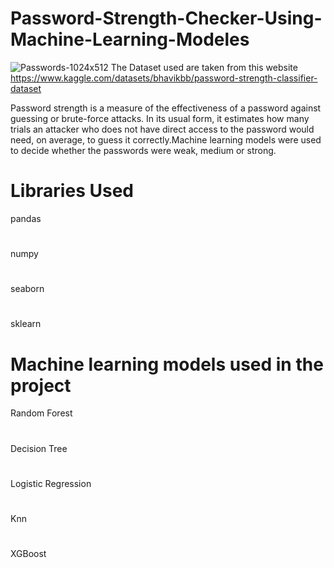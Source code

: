 # Password-Strength-Checker-Using-Machine-Learning-Modeles

![Passwords-1024x512](https://user-images.githubusercontent.com/99261355/235495506-cbdf8a8b-bbcb-4d21-9e15-deeaa6938b30.png)
The Dataset used are taken from this website https://www.kaggle.com/datasets/bhavikbb/password-strength-classifier-dataset

Password strength is a measure of the effectiveness of a password against guessing or brute-force attacks. In its usual form, it estimates how many trials an attacker who does not have direct access to the password would need, on average, to guess it correctly.Machine learning models were used to decide whether the passwords were weak, medium or strong.
# Libraries Used
pandas
#
numpy
#
seaborn
#
sklearn
# Machine learning models used in the project
Random Forest
#
Decision Tree
#
Logistic Regression
#
Knn
#
XGBoost
